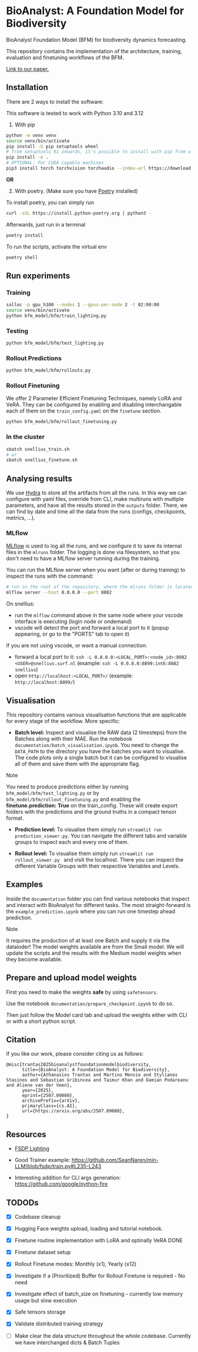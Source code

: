 # BioAnalyst: A Foundation Model for Biodiversity

BioAnalyst Foundation Model (BFM) for biodiversity dynamics forecasting.

This repository contains the implementation of the architecture, training, evaluation and finetuning workflows of the BFM.

[Link to our paper.](https://arxiv.org/pdf/2507.09080)


## Installation

There are 2 ways to install the software:

This software is tested to work with Python 3.10 and 3.12

1) With pip

```bash
python -m venv venv
source venv/bin/activate
pip install -U pip setuptools wheel
# from setuptools 61 onwards, it's possible to install with pip from a pyproject.toml
pip install -e .
# OPTIONAL: For CUDA capable machines
pip3 install torch torchvision torchaudio --index-url https://download.pytorch.org/whl/cu124
```

**OR**

2) With poetry. (Make sure you have [Poetry](https://python-poetry.org/docs/#installation) installed)

To install poetry, you can simply run
```bash
curl -sSL https://install.python-poetry.org | python3 -
```

Afterwards, just run in a terminal
```bash
poetry install
```
To run the scripts, activate the virtual env
```bash
poetry shell
```

## Run experiments

### Training

```bash
salloc -p gpu_h100 --nodes 1 --gpus-per-node 2 -t 02:00:00
source venv/bin/activate
python bfm_model/bfm/train_lighting.py
```

### Testing

```bash
python bfm_model/bfm/test_lighting.py
```

### Rollout Predictions

```bash
python bfm_model/bfm/rollouts.py
```

### Rollout Finetuning

We offer 2 Parameter Efficient Finetuning Techniques, namely LoRA and VeRA. They can be configured by enabling and disabling interchangable each of them on the `train_config.yaml` on the `finetune` section.

```bash
python bfm_model/bfm/rollout_finetuning.py
```

### In the cluster
```bash
sbatch snellius_train.sh
# or
sbatch snellius_finetune.sh
```

## Analysing results

We use [Hydra](https://hydra.cc/docs/intro/) to store all the artifacts from all the runs. In this way we can configure with yaml files, override from CLI, make multiruns with multiple parameters, and have all the results stored in the `outputs` folder.
There, we can find by date and time all the data from the runs (configs, checkpoints, metrics, ...).


### MLflow

[MLflow](https://mlflow.org/docs/latest/index.html) is used to log all the runs, and we configure it to save its internal files in the `mlruns` folder. The logging is done via filesystem, so that you don't need to have a MLflow server running during the training.

You can run the MLflow server when you want (after or during training) to inspect the runs with the command:

```bash
# run in the root of the repository, where the mlruns folder is located
mlflow server --host 0.0.0.0 --port 8082
```

On snellius:
- run the `mlflow` command above in the same node where your vscode interface is executing (login node or ondemand)
- vscode will detect the port and forward a local port to it (popup appearing, or go to the "PORTS" tab to open it)

If you are not using vscode, or want a manual connection:
- forward a local port to it: `ssh -L 0.0.0.0:<LOCAL_PORT>:<node_id>:8082 <USER>@snellius.surf.nl` (example: `ssh -L 0.0.0.0:8899:int6:8082 snellius`)
- open `http://localhost:<LOCAL_PORT>/` (example: `http://localhost:8899/`)

## Visualisation
This repository contains various visualisation functions that are applicable for every stage of the workflow. More specific:

- **Batch level:** Inspect and visualise the RAW data (2 timesteps) from the Batches along with their MAE. Run the notebook `documentation/batch_visualisation.ipynb`. You need to change the `DATA_PATH` to the directory you have the batches you want to visualise. The code plots only a single batch but it can be configured to visualise all of them and save them with the appropriate flag.

> [!NOTE]
> You need to produce predictions either by running `bfm_model/bfm/test_lighting.py` or by `bfm_model/bfm/rollout_finetuning.py` and enabling the **finetune.prediction: True** on the train_config. These will create export folders with the predictions and the ground truths in a compact tensor format.

- **Prediction level:** To visualise them simply run `streamlit run prediction_viewer.py`. You can navigate the different tabs and variable groups to inspect each and every one of them.

- **Rollout level:** To visualise them simply run `streamlit run rollout_viewer.py ` and visit the localhost. There you can inspect the different Variable Groups with their respective Variables and Levels.


## Examples

Inside the `documentation` folder you can find various notebooks that inspect and interact with BioAnalyst for different tasks.
The most straight-forward is the `example_prediction.ipynb` where you can run one timestep ahead prediction. 

> [!NOTE]
> It requires the production of at least one Batch and supply it via the dataloder!
> The model weights available are from the Small model. We will update the scripts and the results with the Medium model weights when they become available.

## Prepare and upload model weights
First you need to make the weights **safe** by using `safetensors`. 

Use the notebook `documentation/prepare_checkpoint.ipynb` to do so.

Then just follow the Model card tab and upload the weights either with CLI or with a short python script.


## Citation

If you like our work, please consider citing us as follows:

```
@misc{trantas2025bioanalystfoundationmodelbiodiversity,
      title={BioAnalyst: A Foundation Model for Biodiversity}, 
      author={Athanasios Trantas and Martino Mensio and Stylianos Stasinos and Sebastian Gribincea and Taimur Khan and Damian Podareanu and Aliene van der Veen},
      year={2025},
      eprint={2507.09080},
      archivePrefix={arXiv},
      primaryClass={cs.AI},
      url={https://arxiv.org/abs/2507.09080}, 
}
```

## Resources

+ [FSDP Lighting](https://lightning.ai/docs/pytorch/stable/advanced/model_parallel/fsdp.html)

+ Good Trainer example: https://github.com/SeanNaren/min-LLM/blob/fsdp/train.py#L235-L243

+ Interesting addition for CLI args generation: https://github.com/google/python-fire



## TODODs
- [x] Codebase cleanup

- [x] Hugging Face weights upload, loading and tutorial notebook.

- [x] Finetune routine implementation with LoRA and optinally VeRA DONE

- [x] Finetune dataset setup

- [x] Rollout Finetune modes: Monthly (x1), Yearly (x12)

- [x] Investigate if a (Prioritized) Buffer for Rollout Finetune is required - No need

- [x] Investigate effect of batch_size on finetuning - currently low memory usage but slow execution

- [x] Safe tensors storage

- [x] Validate distributed training strategy

- [ ] Make clear the data structure throughout the whole codebase. Currently we have interchanged dicts & Batch Tuples